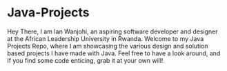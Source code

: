 # Java-Projects

Hey There, I am Ian Wanjohi, an aspiring software developer and designer at the African Leadership University in Rwanda. Welcome to my Java Projects Repo, where I am showcasing the various design and solution based projects I have made with Java. Feel free to have a look around, and if you find some code enticing, grab it at your own will!
